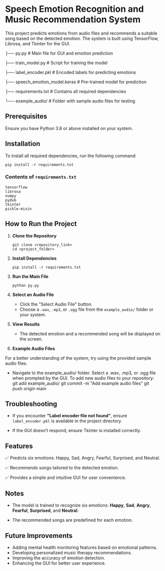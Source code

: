 
# Speech Emotion Recognition and Music Recommendation System

This project predicts emotions from audio files and recommends a suitable song based on the detected emotion. The system is built using TensorFlow, Librosa, and Tkinter for the GUI.

├── py.py                           # Main file for GUI and emotion prediction

├── train_model.py                  # Script for training the model

├── label_encoder.pkl               # Encoded labels for predicting emotions

├── speech_emotion_model.keras      # Pre-trained model for prediction

├── requirements.txt                # Contains all required dependencies

└── example_audio/                   # Folder with sample audio files for testing

## Prerequisites
Ensure you have Python 3.8 or above installed on your system.

## Installation
To install all required dependencies, run the following command:
```
pip install -r requirements.txt
```

### Contents of `requirements.txt`
```
tensorflow
librosa
numpy
pydub
tkinter
pickle-mixin
```


## How to Run the Project
1. **Clone the Repository**
   ```
   git clone <repository_link>
   cd <project_folder>
   ```

2. **Install Dependencies**
   ```
   pip install -r requirements.txt
   ```

3. **Run the Main File**
   ```
   python py.py
   ```

4. **Select an Audio File**
   - Click the "Select Audio File" button.
   - Choose a `.wav`, `.mp3`, or `.ogg` file from the `example_audio/` folder or your system.

5. **View Results**
   - The detected emotion and a recommended song will be displayed on the screen.
     
6. **Example Audio Files**
   
For a better understanding of the system, try using the provided sample audio files.
  - Navigate to the example_audio/ folder.
    Select a .wav, .mp3, or .ogg file when prompted by the GUI.
    To add new audio files to your repository:
    git add example_audio/
    git commit -m "Add example audio files"
    git push origin main


## Troubleshooting

- If you encounter **"Label encoder file not found"**, ensure `label_encoder.pkl` is available in the project directory.
  
- If the GUI doesn’t respond, ensure Tkinter is installed correctly.

## Features

✅ Predicts six emotions: Happy, Sad, Angry, Fearful, Surprised, and Neutral.

✅ Recommends songs tailored to the detected emotion.

✅ Provides a simple and intuitive GUI for user convenience.


## Notes

- The model is trained to recognize six emotions: **Happy**, **Sad**, **Angry**, **Fearful**, **Surprised**, and **Neutral**.
  
- The recommended songs are predefined for each emotion.
  

## Future Improvements

- Adding mental health monitoring features based on emotional patterns.
- Developing personalized music therapy recommendations.
- Improving the accuracy of emotion detection.
- Enhancing the GUI for better user experience.

